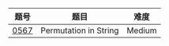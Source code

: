 | 题号 | 题目 | 难度 |
| --- | --- | --- |
| [0567](0567.permutation-in-string) | Permutation in String | Medium | 